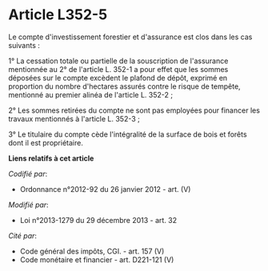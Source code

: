 # Article L352-5

Le compte d'investissement forestier et d'assurance est clos dans les cas suivants :

1° La cessation totale ou partielle de la souscription de l'assurance mentionnée au 2° de l'article L. 352-1 a pour effet que
les sommes déposées sur le compte excèdent le plafond de dépôt, exprimé en proportion du nombre d'hectares assurés contre le
risque de tempête, mentionné au premier alinéa de l'article L. 352-2 ;

2° Les sommes retirées du compte ne sont pas employées pour financer les travaux mentionnés à l'article L. 352-3 ;

3° Le titulaire du compte cède l'intégralité de la surface de bois et forêts dont il est propriétaire.

**Liens relatifs à cet article**

_Codifié par_:

  - Ordonnance n°2012-92 du 26 janvier 2012 - art. (V)

_Modifié par_:

  - Loi n°2013-1279 du 29 décembre 2013 - art. 32

_Cité par_:

  - Code général des impôts, CGI. - art. 157 (V)
  - Code monétaire et financier - art. D221-121 (V)

